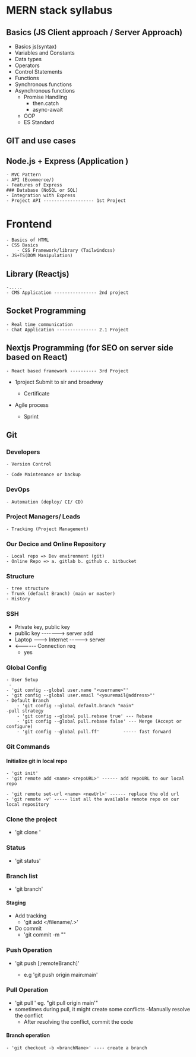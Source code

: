 # MERN stack syllabus 
## Basics (JS Client approach / Server Approach)
- Basics js(syntax)
- Variables and Constants
- Data types
- Operators
- Control Statements
- Functions
 - Synchronous functions
 - Asynchronous functions
    - Promise Handling
        - then.catch
        - async-await
    - OOP
    - ES Standard
## GIT and use cases
## Node.js + Express (Application )
    - MVC Pattern
    - API (Ecommerce/)
    - Features of Express
    ### Database (NoSQL or SQL)
    - Integration with Express
    - Project API ------------------- 1st Project

# Frontend
    - Basics of HTML
    - CSS Basics
        - CSS Framework/library (Tailwindcss)
    - JS+TS(DOM Manipulation)
## Library (Reactjs)
    -.....
    - CMS Application ---------------- 2nd project
## Socket Programming
    - Real time communication
    - Chat Application --------------- 2.1 Project
## Nextjs Programming (for SEO on server side based on React)
    - React based framework ---------- 3rd Project

- 1project Submit to sir and broadway
    - Certificate 

- Agile process 
    - Sprint
## Git 
### Developers
    - Version Control
     
    - Code Maintenance or backup
### DevOps
    - Automation (deploy/ CI/ CD)
### Project Managers/ Leads
    - Tracking (Project Management)

### Our Decice and Online Repository
    - Local repo => Dev environment (git)
    - Online Repo => a. gitlab b. github c. bitbucket


### Structure
    - tree structure
    - Trunk (default Branch) (main or master)
    - History 

### SSH
- Private key, public key
- public key -------> server add
- Laptop ---> Internet -----> server
- <------ Connection req
    - yes

### Global Config
    - User Setup
     - 
    - 'git config --global user.name "<username>"'
    - 'git config --global user.email "<youremail@address>"'
    - Default Branch
        - 'git config --global default.branch "main"
    -pull strategy
        - 'git config --global pull.rebase true' --- Rebase
        - 'git config --global pull.rebase false' --- Merge (Accept or configure)
        - 'git config --global pull.ff'         ----- fast forward


### Git Commands
#### Initialize git in local repo
    - 'git init'
    - 'git remote add <name> <repoURL>' ------ add repoURL to our local repo

    - 'git remote set-url <name> <newUrl>' ------ replace the old url
    - 'git remote -v' ----- list all the available remote repo on our local repository

### Clone the project
- 'git clone <repoUrl>'

### Status
- 'git status'

### Branch list
- 'git branch'

#### Staging 
- Add tracking
    - 'git add </filename/.>'
- Do commit
    - 'git commit -m "<Message>"

### Push Operation
 - 'git push <repoName> <localBranchName>[;remoteBranch]'
   - e.g 'git push origin main:main'

### Pull Operation
- 'git pull <repoName> <remoteBranchName>'
    eg. "git pull origin main'"
- sometimes during pull, it might create some conflicts
    -Manually resolve the conflict
    - After resolving the conflict, commit the code

#### Branch operation
    - 'git checkout -b <branchName>' ---- create a branch
